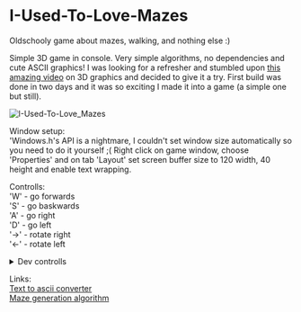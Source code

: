 # I-Used-To-Love-Mazes
Oldschooly game about mazes, walking, and nothing else :) 

Simple 3D game in console. Very simple algorithms, no dependencies and cute ASCII graphics! I was looking for a refresher and stumbled upon [this amazing video](https://www.youtube.com/watch?v=xW8skO7MFYw) on 3D graphics and decided to give it a try. First build was done in two days and it was so exciting I made it into a game (a simple one but still). 

![I-Used-To-Love_Mazes](https://user-images.githubusercontent.com/72715882/166136469-93eaba61-ef9f-4cfa-9f32-389b05e51e2d.gif)

Window setup: <br/>
'Windows.h's API is a nightmare, I couldn't set window size automatically so you need to do it yourself ;(
Right click on game window, choose 'Properties' and on tab 'Layout' set screen buffer size to 120 width, 40 height and enable text wrapping.

Controlls: <br/>
'W' - go forwards <br/>
'S' - go baskwards <br/>
'A' - go right <br/>
'D' - go left <br/>
'→' - rotate right <br/>
'←' - rotate left <br/>

<details>
  <summary>Dev controlls</summary>
  'Delete' - debug message <br/>
  'M' - show map <br/>
</details>

Links: <br/>
[Text to ascii converter](https://patorjk.com/software/taag/) <br/>
[Maze generation algorithm](https://www.youtube.com/watch?v=Y37-gB83HKE)
